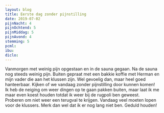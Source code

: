 ```yaml
---
layout: blog
title: Eerste dag zonder pijnstilling
date: 2019-07-02
pijnNacht: 4
pijnOchtend: 5
pijnMiddag: 5
pijnAvond: 4
stemming: 5
pcml: 
ibu: 
diclo: 
---
```


Vanmorgen met weinig pijn opgestaan en in de sauna gegaan. Na de sauna nog steeds weinig pijn. Buiten gepraat met een bakkie koffie met Herman en mijn vader die aan het klussen zijn. Wel gevoelig dan, maar heel goed hanteerbaar. Kijken of we vandaag zonder pijnstilling door kunnen komen!Ik heb de neiging om weer dingen op te gaan pakken buiten, maar laat ik me maar even koest houden totdat ik weer bij de rugpoli ben geweest. Proberen om niet weer een terugval te krijgen.Vandaag veel moeten lopen voor de klussers. Merk dan wel dat ik er nog lang niet ben. Geduld houden!

